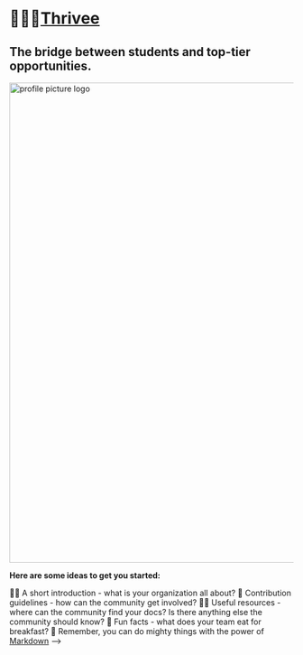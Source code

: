 # 👩🏽‍💻[Thrivee](https://www.wethrivee.com)


The bridge between students and top-tier opportunities.
---

<img width="850" alt="profile picture logo" src="https://user-images.githubusercontent.com/61619525/183483355-fa6a0362-fcaf-45bd-87d7-714b4d8ca7dc.png">

**Here are some ideas to get you started:**


🙋‍♀️ A short introduction - what is your organization all about?
🌈 Contribution guidelines - how can the community get involved?
👩‍💻 Useful resources - where can the community find your docs? Is there anything else the community should know?
🍿 Fun facts - what does your team eat for breakfast?
🧙 Remember, you can do mighty things with the power of [Markdown](https://docs.github.com/github/writing-on-github/getting-started-with-writing-and-formatting-on-github/basic-writing-and-formatting-syntax)
-->
